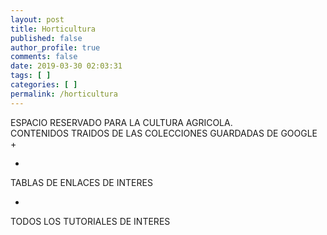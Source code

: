 ```yaml
---
layout: post
title: Horticultura
published: false
author_profile: true
comments: false
date: 2019-03-30 02:03:31
tags: [ ]
categories: [ ]
permalink: /horticultura
---
```

ESPACIO RESERVADO PARA LA CULTURA AGRICOLA.   
CONTENIDOS TRAIDOS DE LAS COLECCIONES GUARDADAS DE GOOGLE +   
  
+

TABLAS DE ENLACES DE INTERES

+

TODOS LOS TUTORIALES DE INTERES